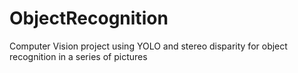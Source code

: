 # ObjectRecognition
Computer Vision project using YOLO and stereo disparity for object recognition in a series of pictures

